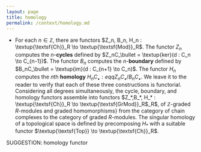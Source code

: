 ```yaml
---
layout: page
title: homology
permalink: /context/homology.md
---
```

-  For each $n \in \mathbb{Z}$, there are functors $Z_n, B_n, H_n : \textup{\textsf{Ch}}_R \to \textup{\textsf{Mod}}_R$. The functor $Z_n$ computes the $n$-**cycles** defined by $Z_nC_\bullet = \textup{ker}(d : C_n \to C_{n-1})$. The functor $B_n$ computes the $n$-**boundary** defined by $B_nC_\bullet = \textup{im}(d : C_{n+1} \to C_n)$. The functor $H_n$ computes the $n$th **homology** $H_nC_\bullet :eqq Z_nC_\bullet / B_nC_\bullet$. We leave it to the reader to verify that each of these three constructions is functorial. Considering all degrees simultaneously, the cycle, boundary, and homology functors assemble into functors $Z_*,B_*, H_* : \textup{\textsf{Ch}}_R \to \textup{\textsf{GrMod}}_R$_R$, of $\mathbb{Z}$-graded $R$-modules and graded homomorphisms} from the category of chain complexes to the category of graded $R$-modules. The singular homology of a topological space is defined by precomposing $H_*$ with a suitable functor $\textup{\textsf{Top}} \to \textup{\textsf{Ch}}_R$.

SUGGESTION: homology functor